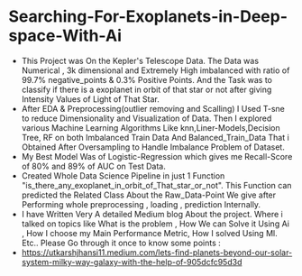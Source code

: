 # Searching-For-Exoplanets-in-Deep-space-With-Ai



* This Project was On the Kepler's Telescope Data. The Data was Numerical , 3k dimensional and Extremely High imbalanced with ratio of 99.7% negative_points & 0.3% Positive Points. And the Task was to classify if there is a exoplanet in orbit of that star or not after giving Intensity Values of Light of That Star.
* After EDA & Preprocessing(outlier removing and  Scalling) I Used T-sne to reduce Dimensionality and Visualization of Data. Then I explored various Machine Learning Algorithms Like knn,Liner-Models,Decision Tree, RF on both Imbalanced Train Data And Balanced_Train_Data That i Obtained After Oversampling to Handle Imbalance Problem of Dataset.
* My Best Model Was of Logistic-Regression which gives me Recall-Score of 80% and 89% of AUC on Test Data.
* Created Whole Data Science Pipeline in just 1 Function "is_there_any_exoplanet_in_orbit_of_That_star_or_not". This Function can predicted the Related Class About the Raw_Data-Point We give after Performing whole preprocessing , loading , prediction Internally. 
* I have Written Very A detailed Medium blog About the project. Where i talked on topics like What is the problem , How We can Solve it Using Ai , How I choose my Main Performance Metric, How I solved Using Ml. Etc.. Please Go through it once to know some points : 
* https://utkarshjhansi11.medium.com/lets-find-planets-beyond-our-solar-system-milky-way-galaxy-with-the-help-of-905dcfc95d3d
